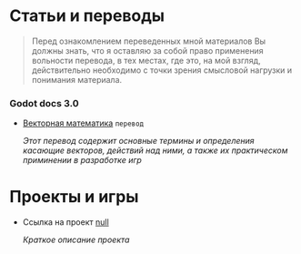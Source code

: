# Статьи и переводы

> Перед ознакомлением переведенных мной материалов Вы должны знать, что я оставляю за собой право применения вольности перевода, в тех местах, где это, на мой взгляд, действительно необходимо с точки зрения смысловой нагрузки и понимания материала. 

### Godot docs 3.0
* [Векторная математика](/godot/vector2D) `перевод`
  
  _Этот перевод содержит основные термины и определения касающие векторов, действий над ними, а также их практическом приминении в разработке игр_
  
# Проекты и игры
- Ссылка на проект [null](https://pages.github.com/)
  
  _Краткое описание проекта_
